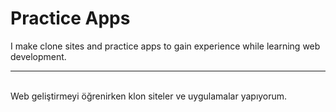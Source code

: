 # Practice Apps
I make clone sites and practice apps to gain experience while learning web development. <hr><br>
Web geliştirmeyi öğrenirken klon siteler ve uygulamalar yapıyorum.
